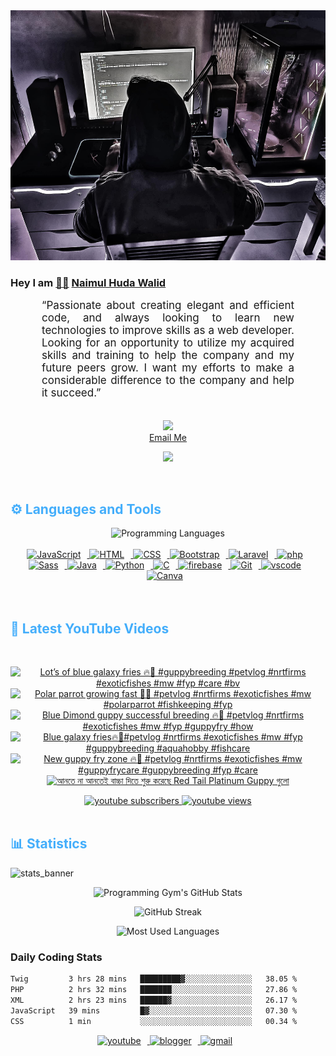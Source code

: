 <!-- ![github_cover_banner](https://www.digitalsolutionservices.com/img/services/web%20development.gif)-->

<div align="center" style="display:block;">
    <img height="400px" width="100%" alt="github cover banner" src="https://raw.githubusercontent.com/NaimulHudaWalid/NaimulHudaWalid/main/272276268_3114779035434264_920860974401480824_n.jpg"/> 
</div>

### Hey I am [👨🏻‍][facebook] [Naimul Huda Walid][youtube]



<p align:"center" style="text-align: justify; margin: 0 50px; font-size: 17px;" >
   “Passionate about creating elegant and efficient code, and always looking to learn new technologies to improve skills as a web developer. Looking for an opportunity to utilize my acquired skills and training to help the company and my future peers grow. I want my efforts to make a considerable difference to the company and help it succeed.”
<br>
<br>
<div align="center">

![](https://visitor-badge.glitch.me/badge?page_id=NaimulHudaWalid)
    <br />
[Email Me](mailto:dev.naimulhuda@gmail.com)
</div>
</p>
<!-- Typing SVG by DenverCoder1 - https://github.com/DenverCoder1/readme-typing-svg -->
<p align="center">
<!--   <a href="https://github.com/DenverCoder1/readme-typing-svg"> -->
    <img src="https://readme-typing-svg.herokuapp.com?color=E22FE4&width=380&height=45&lines=Open-Source+Enthusiast;Learning+In+Public;Empowering+Others;Nice+To+Meet+You+...&center=true"></a>

</p>
<br>
<!-- Languages and Tools -->

<h2 style="color: #44AEFB">⚙️ Languages and Tools</h2>
<div align="center" style="display:block;">
    <img width="100px" alt="Programming Languages" src="https://user-images.githubusercontent.com/78341798/194531121-47b0119a-ce00-439d-b586-125f86acb098.png"/> 
</div>
<br>   
<!-- Icons Resources -->
<!-- https://devicon.dev/ -->
<!-- https://cdn.jsdelivr.net/npm/simple-icons@v3/icons/ -->
<div align="center">
  <a href="https://developer.mozilla.org/en-US/docs/Web/JavaScript" target="_blank" rel="noreferrer">
      <img  alt="JavaScript" height="50px" style="padding-right:10px;" src="https://cdn.jsdelivr.net/gh/devicons/devicon/icons/javascript/javascript-plain.svg"/>
  </a>
  
 
  <a href="https://developer.mozilla.org/en-US/docs/Web/HTML" target="_blank" rel="noreferrer">
      <img  alt="HTML" height="50px" style="padding-right:10px;" src="https://cdn.jsdelivr.net/gh/devicons/devicon/icons/html5/html5-original.svg"/>
  </a>
  <a href="https://developer.mozilla.org/en-US/docs/Web/CSS" target="_blank" rel="noreferrer">
      <img  alt="CSS" height="50px" style="padding-right:10px;" src="https://cdn.jsdelivr.net/gh/devicons/devicon/icons/css3/css3-original.svg"/>
  </a>
  <a href="https://getbootstrap.com/" target="_blank" rel="noreferrer">
      <img  alt="Bootstrap" height="50px" style="padding-right:10px;" src="https://cdn.jsdelivr.net/gh/devicons/devicon/icons/bootstrap/bootstrap-original.svg"/>
  </a> 
  <a href="https://laravel.com/" target="_blank" rel="noreferrer">
      <img  alt="Laravel" height="50px" style="padding-right:10px;" src="https://cdn.jsdelivr.net/gh/devicons/devicon/icons/laravel/laravel-plain.svg"/>
  </a>
  <a href="https://www.php.net/" target="_blank" rel="noreferrer">
      <img  alt="php" height="50px" style="padding-right:10px;" src="https://cdn.jsdelivr.net/gh/devicons/devicon/icons/php/php-original.svg"/>
  </a>
  <a href="https://sass-lang.com/" target="_blank" rel="noreferrer">
      <img  alt="Sass" height="50px" style="padding-right:10px;" src="https://cdn.jsdelivr.net/gh/devicons/devicon/icons/sass/sass-original.svg"/>
  </a>
  <a href="https://www.java.com/en/" target="_blank" rel="noreferrer">
      <img  alt="Java" height="50px" style="padding-right:10px;" src="https://cdn.jsdelivr.net/gh/devicons/devicon/icons/java/java-original.svg"/>
  </a>    
  <a href="https://www.python.org/" target="_blank" rel="noreferrer">
      <img  alt="Python" height="50px" style="padding-right:10px;" src="https://cdn.jsdelivr.net/gh/devicons/devicon/icons/python/python-original.svg"/>
  </a>
  <a href="https://www.cprogramming.com/" target="_blank" rel="noreferrer">
      <img  alt="C" height="50px" style="padding-right:10px;" src="https://cdn.jsdelivr.net/gh/devicons/devicon/icons/c/c-original.svg"/>
  </a>
  
  <a href="https://firebase.google.com/" target="_blank" rel="noreferrer">
      <img  alt="firebase" height="50px" style="padding-right:10px;" src="https://cdn.jsdelivr.net/gh/devicons/devicon/icons/firebase/firebase-plain.svg"/>
  </a>
 
  <a href="https://git-scm.com/" target="_blank" rel="noreferrer">
      <img  alt="Git" height="50px" style="padding-right:10px;" src="https://cdn.jsdelivr.net/gh/devicons/devicon/icons/git/git-original.svg"/>
  </a>
  
  <a href="https://code.visualstudio.com/" target="_blank" rel="noreferrer">
      <img  alt="vscode" height="50px" style="padding-right:10px;"src="https://cdn.jsdelivr.net/gh/devicons/devicon/icons/vscode/vscode-original.svg"/>
  </a>
  <a href="https://www.canva.com/" target="_blank" rel="noreferrer">
      <img  alt="Canva" height="50px" style="padding-right:10px;" src="https://cdn.jsdelivr.net/gh/devicons/devicon/icons/canva/canva-original.svg"/> 
  </a>
</div>
<br>
<br>

<!-- Latest YouTube Videos -->

<h2 style="color: #44AEFB">🎦 Latest YouTube Videos</h2>
<br />

<!-- Resource/Reference: https://github.com/DenverCoder1/github-readme-youtube-cards -->
<div class="youtube videos cards" align="center">

<!-- BEGIN YOUTUBE-CARDS -->
[![Lot’s of blue galaxy fries 🔥🖤 #guppybreeding #petvlog #nrtfirms #exoticfishes #mw #fyp #care #bv](https://ytcards.demolab.com/?id=zPOieYiFqKI&title=Lot%E2%80%99s+of+blue+galaxy+fries+%F0%9F%94%A5%F0%9F%96%A4+%23guppybreeding+%23petvlog+%23nrtfirms+%23exoticfishes+%23mw+%23fyp+%23care+%23bv&lang=en&timestamp=1710754556&background_color=%230d1117&title_color=%23ffffff&stats_color=%23dedede&max_title_lines=1&width=250&border_radius=5 "Lot’s of blue galaxy fries 🔥🖤 #guppybreeding #petvlog #nrtfirms #exoticfishes #mw #fyp #care #bv")](https://www.youtube.com/watch?v=zPOieYiFqKI)
[![Polar parrot growing fast 🖤🔥 #petvlog #nrtfirms #exoticfishes #mw #polarparrot #fishkeeping #fyp](https://ytcards.demolab.com/?id=HSwJ4jtZ9SM&title=Polar+parrot+growing+fast+%F0%9F%96%A4%F0%9F%94%A5+%23petvlog+%23nrtfirms+%23exoticfishes+%23mw+%23polarparrot+%23fishkeeping+%23fyp&lang=en&timestamp=1710720867&background_color=%230d1117&title_color=%23ffffff&stats_color=%23dedede&max_title_lines=1&width=250&border_radius=5 "Polar parrot growing fast 🖤🔥 #petvlog #nrtfirms #exoticfishes #mw #polarparrot #fishkeeping #fyp")](https://www.youtube.com/watch?v=HSwJ4jtZ9SM)
[![Blue Dimond guppy successful breeding 🔥🖤 #petvlog #nrtfirms #exoticfishes #mw #fyp #guppyfry #how](https://ytcards.demolab.com/?id=qWnJG-8etmU&title=Blue+Dimond+guppy+successful+breeding+%F0%9F%94%A5%F0%9F%96%A4+%23petvlog+%23nrtfirms+%23exoticfishes+%23mw+%23fyp+%23guppyfry+%23how&lang=en&timestamp=1710694524&background_color=%230d1117&title_color=%23ffffff&stats_color=%23dedede&max_title_lines=1&width=250&border_radius=5 "Blue Dimond guppy successful breeding 🔥🖤 #petvlog #nrtfirms #exoticfishes #mw #fyp #guppyfry #how")](https://www.youtube.com/watch?v=qWnJG-8etmU)
[![Blue galaxy fries🔥🖤#petvlog #nrtfirms #exoticfishes #mw #fyp #guppybreeding #aquahobby #fishcare](https://ytcards.demolab.com/?id=scyhVGK8nq8&title=Blue+galaxy+fries%F0%9F%94%A5%F0%9F%96%A4%23petvlog+%23nrtfirms+%23exoticfishes+%23mw+%23fyp+%23guppybreeding+%23aquahobby+%23fishcare&lang=en&timestamp=1710681062&background_color=%230d1117&title_color=%23ffffff&stats_color=%23dedede&max_title_lines=1&width=250&border_radius=5 "Blue galaxy fries🔥🖤#petvlog #nrtfirms #exoticfishes #mw #fyp #guppybreeding #aquahobby #fishcare")](https://www.youtube.com/watch?v=scyhVGK8nq8)
[![New guppy fry zone 🔥🖤 #petvlog #nrtfirms #exoticfishes #mw #guppyfrycare #guppybreeding #fyp #care](https://ytcards.demolab.com/?id=V5dBHXZeiAE&title=New+guppy+fry+zone+%F0%9F%94%A5%F0%9F%96%A4+%23petvlog+%23nrtfirms+%23exoticfishes+%23mw+%23guppyfrycare+%23guppybreeding+%23fyp+%23care&lang=en&timestamp=1710634639&background_color=%230d1117&title_color=%23ffffff&stats_color=%23dedede&max_title_lines=1&width=250&border_radius=5 "New guppy fry zone 🔥🖤 #petvlog #nrtfirms #exoticfishes #mw #guppyfrycare #guppybreeding #fyp #care")](https://www.youtube.com/watch?v=V5dBHXZeiAE)
[![আনতে না আনতেই বাচ্চা দিতে শুরু করেছে Red Tail Platinum Guppy গুলো](https://ytcards.demolab.com/?id=BzeRJnmyvy4&title=%E0%A6%86%E0%A6%A8%E0%A6%A4%E0%A7%87+%E0%A6%A8%E0%A6%BE+%E0%A6%86%E0%A6%A8%E0%A6%A4%E0%A7%87%E0%A6%87+%E0%A6%AC%E0%A6%BE%E0%A6%9A%E0%A7%8D%E0%A6%9A%E0%A6%BE+%E0%A6%A6%E0%A6%BF%E0%A6%A4%E0%A7%87+%E0%A6%B6%E0%A7%81%E0%A6%B0%E0%A7%81+%E0%A6%95%E0%A6%B0%E0%A7%87%E0%A6%9B%E0%A7%87+Red+Tail+Platinum+Guppy+%E0%A6%97%E0%A7%81%E0%A6%B2%E0%A7%8B&lang=en&timestamp=1710632073&background_color=%230d1117&title_color=%23ffffff&stats_color=%23dedede&max_title_lines=1&width=250&border_radius=5 "আনতে না আনতেই বাচ্চা দিতে শুরু করেছে Red Tail Platinum Guppy গুলো")](https://www.youtube.com/watch?v=BzeRJnmyvy4)
<!-- END YOUTUBE-CARDS -->
</div>

<!-- Begin Youtube Buttons -->
<!-- Resource/Reference:  https://github.com/DenverCoder1/custom-icon-badges -->
<div class="youtube buttons" align="center">
    <a href="https://www.youtube.com/channel/UCa3YaFwzSII0kKg3Nads2dQ"  target="_blank">
        <img alt="youtube subscribers" src="https://img.shields.io/youtube/channel/subscribers/UCa3YaFwzSII0kKg3Nads2dQ?logo=youtube&logoColor=red&style=for-the-badge"/>
    </a> 
    <a href="https://www.youtube.com/channel/UCa3YaFwzSII0kKg3Nads2dQ"  target="_blank">
        <img alt="youtube views" src="https://custom-icon-badges.demolab.com/youtube/channel/views/UCa3YaFwzSII0kKg3Nads2dQ?color=%23E05D44&logo=eye&logoColor=white&style=for-the-badge&labelColor=#555555"/>
    </a> 
</div>
<br>
<!-- End Youtube Buttons -->

<!-- Statistics -->

<h2 style="color: #44AEFB">📊 Statistics</h2>

![stats_banner](https://user-images.githubusercontent.com/78341798/194534778-d662496c-ae00-4e8d-ae9b-b90912054e7f.gif)

<!-- Begin Stats Cards -->
<!-- Resources:  -->
<!-- Github & Languages Stats: https://github.com/naimul15-12090/github-readme-stats --> 
<!-- Streak Stats: https://github.com/denvercoder1/github-readme-streak-stats -->
<!-- Change the value after ?username= to your GitHub username. -->
<div class="stats" align="center">

![Programming Gym's GitHub Stats](https://github-readme-stats.vercel.app/api?username=NaimulHudaWalid&hide=stars&count_private=true&show_icons=true&theme=algolia&border_radius=20)

![GitHub Streak](https://streak-stats.demolab.com?user=NaimulHudaWalid&count_private=true&theme=algolia&border_radius=22)

![Most Used Languages](https://github-readme-stats.vercel.app/api/top-langs/?username=NaimulHudaWalid&langs_count=8&layout=compact&show_icons=true&theme=algolia&border_radius=20)
    
<!-- ![Top Langs](https://github-readme-stats.vercel.app/api/top-langs/?username=naimul15-12090&langs_count=8) -->
<!-- [![Top Langs](https://github-readme-stats.vercel.app/api/top-langs/?username=naimul15-12090&layout=compact)](https://github.com/anuraghazra/github-readme-stats)
 -->
    
</div>
<!--  End Stats Cards -->



### Daily Coding Stats
<!--START_SECTION:waka-->

```txt
Twig         3 hrs 28 mins   █████████▓░░░░░░░░░░░░░░░   38.05 %
PHP          2 hrs 32 mins   ███████░░░░░░░░░░░░░░░░░░   27.86 %
XML          2 hrs 23 mins   ██████▓░░░░░░░░░░░░░░░░░░   26.17 %
JavaScript   39 mins         █▓░░░░░░░░░░░░░░░░░░░░░░░   07.30 %
CSS          1 min           ░░░░░░░░░░░░░░░░░░░░░░░░░   00.34 %
```

<!--END_SECTION:waka-->
<!-- Begin Footer -->
<!-- Icons Resources -->
<!-- https://devicon.dev/ -->
<div class="footer" align="center" style="margin:15px;">
    <a href="https://www.youtube.com/channel/UCa3YaFwzSII0kKg3Nads2dQ" target="_blank">
        <img  style="margin:0 10px 10px 0;" src="https://user-images.githubusercontent.com/78341798/194531650-698ef1b1-9cbd-4b4f-96ef-5a2ec4b5d7e6.svg" alt="youtube" width="40px"/>
    </a>
    <a href="https://www.linkedin.com/in/naimulhudawalid/" target="_blank">
        <img style="margin:0 10px 10px 0;" src="https://user-images.githubusercontent.com/78341798/194531458-b5dfeb1b-bad5-4dfa-909a-2e402262db9a.svg" alt="blogger" width="40px"/>
    </a>
    <a href="mailto:dev.naimulhuda@gmail.com" target="_blank">
        <img style="margin:0 10px 10px 0;" src="https://user-images.githubusercontent.com/78341798/194531383-ddb2b774-5bb9-491c-b601-4a4a7d9792fb.svg" alt="gmail" width="40px"/>
    </a>
</div>
<!-- End Footer -->

[youtube]: https://www.youtube.com/channel/UCa3YaFwzSII0kKg3Nads2dQ
[facebook]: https://www.facebook.com/profile.php?id=100007065945838
